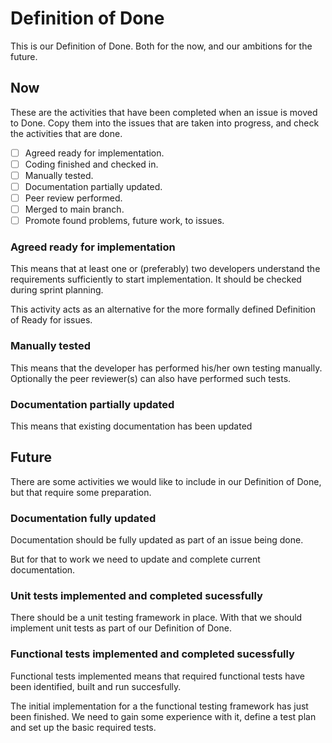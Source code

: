 # Definition of Done

This is our Definition of Done. Both for the now, and our ambitions for the future.

## Now

These are the activities that have been completed when an issue is moved to Done.
Copy them into the issues that are taken into progress, and check the activities that are done.

- [ ] Agreed ready for implementation.
- [ ] Coding finished and checked in.
- [ ] Manually tested.
- [ ] Documentation partially updated.
- [ ] Peer review performed.
- [ ] Merged to main branch.
- [ ] Promote found problems, future work, to issues.

### Agreed ready for implementation

This means that at least one or (preferably) two developers understand the requirements sufficiently to start implementation. 
It should be checked during sprint planning.

This activity acts as an alternative for the more formally defined Definition of Ready for issues.

### Manually tested

This means that the developer has performed his/her own testing manually. Optionally the peer reviewer(s) can also have performed such tests.

### Documentation partially updated 

This means that existing documentation has been updated

## Future

There are some activities we would like to include in our Definition of Done, but that require some preparation.

### Documentation fully updated

Documentation should be fully updated as part of an issue being done. 

But for that to work we need to update and complete current documentation.

### Unit tests implemented and completed sucessfully

There should be a unit testing framework in place. With that we should implement unit tests as part of our Definition of Done.  

### Functional tests implemented and completed sucessfully

Functional tests implemented means that required functional tests have been identified, built and run succesfully.

The initial implementation for a the functional testing framework has just been finished. We need to gain some experience with it, 
define a test plan and set up the basic required tests.

